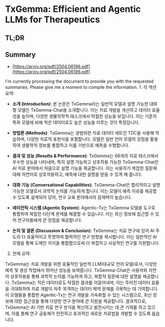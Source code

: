 # TxGemma: Efficient and Agentic LLMs for Therapeutics
## TL;DR
## Summary
- [https://arxiv.org/pdf/2504.06196.pdf](https://arxiv.org/pdf/2504.06196.pdf)

I'm currently processing the document to provide you with the requested summaries. Please give me a moment to compile the information. 1. 각 섹션 요약:

- **소개 (Introduction)**: 본 논문은 TxGemma라는 일반적 모델과 설명 가능한 대화형 모델인 TxGemma-Chat을 소개합니다. 이는 치료 개발을 개선하고 데이터 효율성을 높이며, 다양한 생물의학적 태스크에서 탁월한 성능을 보입니다. 이는 기존의 특화 모델에 비해 적은 데이터로도 높은 성능을 이루는 것이 특징입니다.

- **방법론 (Methods)**: TxGemma는 광범위한 치료 데이터 세트인 TDC을 사용해 학습하며, 다양한 치료적 표현식을 포함합니다. 모델은 일반 언어 모델의 강점을 활용하여 생물학적 정보를 통합하고 이를 기반으로 예측을 수행합니다.

- **결과 및 성능 (Results & Performance)**: TxGemma는 66개의 치료 태스크에서 우수한 성능을 나타내며, 특히 설명 가능하고 상호작용 가능한 TxGemma-Chat은 AI 치료 분야에서 처음으로 설명 기능을 제공합니다. 이는 사용자가 복잡한 질문에 대해 자연어로 상호작용하고, 예측에 대한 설명을 받을 수 있게 해 줍니다.

- **대화 기능 (Conversational Capabilities)**: TxGemma-Chat은 합리적이고 설명 가능한 모델로서 과학적 논의를 가능하게 합니다. 이는 모델이 예측 이유를 제공할 수 있도록 설계되어 있어, 연구 교육 분야에서의 잠재력이 높습니다.

- **에이전틱 시스템 (Agentic System)**: Agentic-Tx는 TxGemma 모델을 도구로 통합하여 복잡한 다단계 문제를 해결할 수 있습니다. 이는 최신 정보에 접근할 수 있어 연구자들에게 큰 장점을 제공합니다.

- **논의 및 결론 (Discussion & Conclusion)**: TxGemma는 치료 연구에 있어 AI 주도의 더 효율적이고 투명하며 협력적인 연구 방향을 제시합니다. 이는 일반적인 AI 모델을 통해 도메인 지식을 통합함으로써 더 복잡하고 사실적인 연구를 지원합니다.

2. 전체 요약:

TxGemma는 치료 개발을 위한 효율적인 일반적 LLM(대규모 언어 모델)로서, 다양한 예측 및 생성 작업에서 뛰어난 성능을 보여줍니다. TxGemma-Chat은 사용자와 자연어 상호작용을 통해 과학적 논의를 가능하게 하고, 복합적 질문에 대한 설명을 제공합니다. TxGemma는 적은 데이터로도 탁월한 결과를 이끌어내며, 이는 주어진 데이터 효율을 극대화하여 치료 개발이 자주 목격하는 데이터 제약 문제를 극복하는 데 기여합니다. 이 모델들을 통합한 Agentic-Tx는 연구 개발을 가속화할 수 있는 시스템으로, 최신 정보에 대한 접근성을 통해 다양한 연구 분야에 큰 지원을 제공합니다. 결과적으로, TxGemma는 AI 기반 치료 연구 방식을 혁신하고 발전시키는 데 큰 기여를 하고 있으며, 이를 통해 연구 공동체가 안전하고 효과적인 새로운 치료법을 개발할 수 있도록 돕습니다.